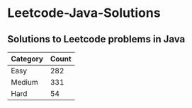 # Leetcode-Java-Solutions 

## Solutions to Leetcode problems in Java
Category | Count
--- | ---
Easy | 282
Medium | 331
Hard | 54

